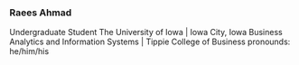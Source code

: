 ### Raees Ahmad

Undergraduate Student
The University of Iowa | Iowa City, Iowa
Business Analytics and Information Systems | Tippie College of Business
pronounds: he/him/his
